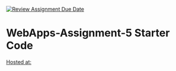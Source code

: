 [![Review Assignment Due Date](https://classroom.github.com/assets/deadline-readme-button-24ddc0f5d75046c5622901739e7c5dd533143b0c8e959d652212380cedb1ea36.svg)](https://classroom.github.com/a/7kKA03Up)
# WebApps-Assignment-5 Starter Code
[Hosted at:](https://44-563-webapps-f23.github.io/44563-webapps-f23-assignment5-Gurram99/cities.html)

